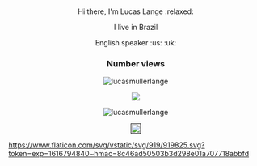 <h1 align="center"></h1>
<p align="center">Hi there, I'm Lucas Lange  :relaxed: </p> 
<p align="center"> I live in  Brazil  </p>
<p align="center"> English speaker  :us: :uk: </p> 


<h3 align="center"></h3>
<p align="center">
   
</p>

<h3 align="center">Number views </h3>

<p align="center">
    <img src="https://komarev.com/ghpvc/?username=lucasmullerlange" alt="lucasmullerlange"/>
</p>

<p align="center"> 
    <img src="https://www.flaticon.com/svg/vstatic/svg/919/919825.svg?token=exp=1616794840~hmac=8c46ad50503b3d298e01a707718abbfd">   
   
</p>
<p align="center">
    <img src="https://github-readme-stats.vercel.app/api?username=lucasmullerlange&show_icons=true" alt="lucasmullerlange"/>
</p>

<p align="center">
    <a href="" target="blank">
        <img align="center" src="https://cdn.jsdelivr.net/npm/simple-icons@3.0.1/icons/linkedin.svg" alt="lucasmullerlange" height="20" width="20" color="blue"/>
    </a>
 
</p>

https://www.flaticon.com/svg/vstatic/svg/919/919825.svg?token=exp=1616794840~hmac=8c46ad50503b3d298e01a707718abbfd
